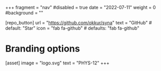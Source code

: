 +++
fragment = "nav"
#disabled = true
date = "2022-07-11"
weight = 0
#background = ""

[repo_button]
  url = "https://github.com/okkur/syna"
  text = "GitHub" # default: "Star"
  icon = "fab fa-github" # defaults: "fab fa-github"

# Branding options
[asset]
  image = "logo.svg"
  text = "PHYS-12"
+++
